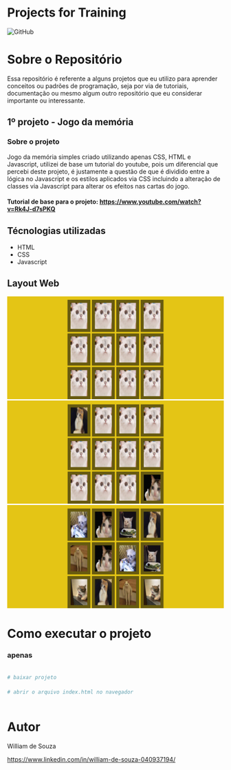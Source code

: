 # Projects for Training

![GitHub](https://img.shields.io/github/license/WilliamD-s/projectsForTraining)

# Sobre o Repositório
Essa repositório é referente a alguns projetos que eu utilizo para aprender conceitos ou padrões de programação, seja por via de tutoriais, documentação ou mesmo algum outro repositório que eu considerar importante ou interessante.

## 1º projeto - Jogo da memória
### Sobre o projeto
Jogo da memória simples criado utilizando apenas CSS, HTML e Javascript, utilizei de base um tutorial do youtube, pois um diferencial que percebi deste projeto, é justamente a questão de que é dividido entre a lógica no Javascript e os estilos aplicados via CSS incluindo a alteração de classes via Javascript para alterar os efeitos nas cartas do jogo.

#### Tutorial de base para o projeto: https://www.youtube.com/watch?v=Rk4J-d7sPKQ

## Técnologias utilizadas
- HTML
- CSS
- Javascript

## Layout Web
![Layout home](jogo_memoria/assets/1.png) ![Layout home](jogo_memoria/assets/2.png) ![Layout home](jogo_memoria/assets/3.png)

# Como executar o projeto

### apenas 
```bash

# baixar projeto

# abrir o arquivo index.html no navegador
  
 ```
 
# Autor
William de Souza
  
https://www.linkedin.com/in/william-de-souza-040937194/
